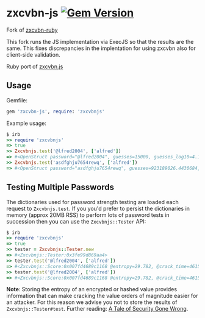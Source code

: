 # zxcvbn-js [![Gem Version](https://badge.fury.io/rb/zxcvbn-js.svg)](https://badge.fury.io/rb/zxcvbn-js)

Fork of [zxcvbn-ruby](https://github.com/envato/zxcvbn-ruby)

This fork runs the JS implementation via ExecJS so that the results are the same.
This fixes discrepancies in the implentation for using zxcvbn also for client-side validation.

Ruby port of [zxcvbn.js](https://github.com/dropbox/zxcvbn)

## Usage

Gemfile:

```ruby
gem 'zxcvbn-js', require: 'zxcvbnjs'
```

Example usage:

```ruby
$ irb
>> require 'zxcvbnjs'
=> true
>> Zxcvbnjs.test('@lfred2004', ['alfred'])
=> #<OpenStruct password="@lfred2004", guesses=15000, guesses_log10=4.176091259055681, sequence=[{"pattern"=>"dictionary", "i"=>0, "j"=>5, "token"=>"@lfred", "matched_word"=>"alfred", "rank"=>1, "dictionary_name"=>"user_inputs", "reversed"=>false, "l33t"=>true, "sub"=>{"@"=>"a"}, "sub_display"=>"@ -> a", "base_guesses"=>1, "uppercase_variations"=>1, "l33t_variations"=>2, "guesses"=>50, "guesses_log10"=>1.6989700043360185}, {"pattern"=>"regex", "token"=>"2004", "i"=>6, "j"=>9, "regex_name"=>"recent_year", "regex_match"=>["2004"], "guesses"=>50, "guesses_log10"=>1.6989700043360185}], calc_time=10, crack_times_seconds={"online_throttling_100_per_hour"=>540000, "online_no_throttling_10_per_second"=>150, "offline_slow_hashing_1e4_per_second"=>1.5, "offline_fast_hashing_1e10_per_second"=>1.5e-06}, crack_times_display={"online_throttling_100_per_hour"=>"6 days", "online_no_throttling_10_per_second"=>"3 minutes", "offline_slow_hashing_1e4_per_second"=>"2 seconds", "offline_fast_hashing_1e10_per_second"=>"less than a second"}, score=1, feedback={"warning"=>"", "suggestions"=>["Add another word or two. Uncommon words are better.", "Predictable substitutions like '@' instead of 'a' don't help very much"]}>
>> Zxcvbnjs.test('asdfghju7654rewq', ['alfred'])
=> #<OpenStruct password="asdfghju7654rewq", guesses=923189026.4430684, guesses_log10=8.965290633567779, sequence=[{"pattern"=>"spatial", "i"=>0, "j"=>15, "token"=>"asdfghju7654rewq", "graph"=>"qwerty", "turns"=>5, "shifted_count"=>0, "guesses"=>923189025.4430684, "guesses_log10"=>8.96529063309735}], calc_time=12, crack_times_seconds={"online_throttling_100_per_hour"=>33234804951.950462, "online_no_throttling_10_per_second"=>9231890.264430683, "offline_slow_hashing_1e4_per_second"=>92318.90264430684, "offline_fast_hashing_1e10_per_second"=>0.09231890264430684}, crack_times_display={"online_throttling_100_per_hour"=>"centuries", "online_no_throttling_10_per_second"=>"3 months", "offline_slow_hashing_1e4_per_second"=>"1 day", "offline_fast_hashing_1e10_per_second"=>"less than a second"}, score=3, feedback={"warning"=>"", "suggestions"=>[]}>
```

## Testing Multiple Passwords

The dictionaries used for password strength testing are loaded each request to `Zxcvbnjs.test`. If you you'd prefer to persist the dictionaries in memory (approx 20MB RSS) to perform lots of password tests in succession then you can use the `Zxcvbnjs::Tester` API:

```ruby
$ irb
>> require 'zxcvbnjs'
=> true
>> tester = Zxcvbnjs::Tester.new
=> #<Zxcvbnjs::Tester:0x3fe99d869aa4>
>> tester.test('@lfred2004', ['alfred'])
=> #<Zxcvbnjs::Score:0x007fd4689c1168 @entropy=29.782, @crack_time=46159.451, @crack_time_display="14 hours", @score=2, @match_sequence=[#<Zxcvbnjs::Match pattern="spatial", i=0, j=15, token="asdfghju7654rewq", graph="qwerty", turns=5, shifted_count=0, entropy=29.7820508329166>], password"asdfghju7654rewq", calc_time0.00526
>> tester.test('@lfred2004', ['alfred'])
=> #<Zxcvbnjs::Score:0x007fd4689c1168 @entropy=29.782, @crack_time=46159.451, @crack_time_display="14 hours", @score=2, @match_sequence=[#<Zxcvbnjs::Match pattern="spatial", i=0, j=15, token="asdfghju7654rewq", graph="qwerty", turns=5, shifted_count=0, entropy=29.7820508329166>], password"asdfghju7654rewq", calc_time0.00526
```

**Note**: Storing the entropy of an encrypted or hashed value provides
information that can make cracking the value orders of magnitude easier for an
attacker. For this reason we advise you not to store the results of
`Zxcvbnjs::Tester#test`. Further reading: [A Tale of Security Gone Wrong](http://gavinmiller.io/2016/a-tale-of-security-gone-wrong/).
